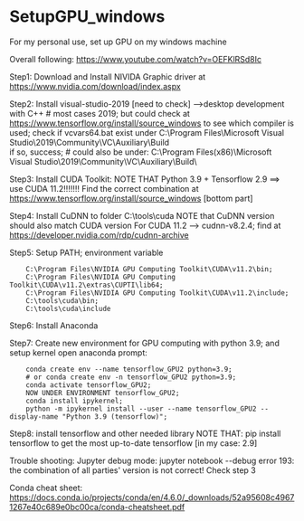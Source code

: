 # SetupGPU_windows
For my personal use, set up GPU on my windows machine

Overall following: https://www.youtube.com/watch?v=OEFKlRSd8Ic

Step1:  Download and Install NIVIDA Graphic driver at https://www.nvidia.com/download/index.aspx

Step2:  Install visual-studio-2019 [need to check] -->desktop development with C++
        # most cases 2019; but could check at  https://www.tensorflow.org/install/source_windows  to see which compiler is used;
        check if vcvars64.bat exist under C:\Program Files\Microsoft Visual Studio\2019\Community\VC\Auxiliary\Build\
        if so, success;
        # could also be under: C:\Program Files(x86)\Microsoft Visual Studio\2019\Community\VC\Auxiliary\Build\

Step3:  Install CUDA Toolkit:
        NOTE THAT Python 3.9 + Tensorflow 2.9 ==> use CUDA 11.2!!!!!!! 
        Find the correct combination at https://www.tensorflow.org/install/source_windows [bottom part]

Step4:  Install CuDNN to folder C:\tools\cuda
        NOTE that CuDNN version should also match CUDA version
        For CUDA 11.2 --> cudnn-v8.2.4; find at https://developer.nvidia.com/rdp/cudnn-archive
        
Step5:  Setup PATH; environment variable

        C:\Program Files\NVIDIA GPU Computing Toolkit\CUDA\v11.2\bin;       
        C:\Program Files\NVIDIA GPU Computing Toolkit\CUDA\v11.2\extras\CUPTI\lib64;
        C:\Program Files\NVIDIA GPU Computing Toolkit\CUDA\v11.2\include;
        C:\tools\cuda\bin;
        C:\tools\cuda\include
        
Step6:  Install Anaconda 

Step7:  Create new environment for GPU computing with python 3.9; and setup kernel
        open anaconda prompt:
        
        conda create env --name tensorflow_GPU2 python=3.9;
        # or conda create env -n tensorflow_GPU2 python=3.9;
        conda activate tensorflow_GPU2;
        NOW UNDER ENVIRONMENT tensorflow_GPU2;
        conda install ipykernel;
        python -m ipykernel install --user --name tensorflow_GPU2 --display-name "Python 3.9 (tensorflow)";
        
Step8:  install tensorflow and other needed library
        NOTE THAT: pip install tensorflow to get the most up-to-date tensorflow [in my case: 2.9]
  
Trouble shooting:
Jupyter debug mode: jupyter notebook --debug
error 193: the combination of all parties' version is not correct! Check step 3

Conda cheat sheet: https://docs.conda.io/projects/conda/en/4.6.0/_downloads/52a95608c49671267e40c689e0bc00ca/conda-cheatsheet.pdf
        
